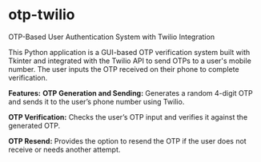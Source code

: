 # otp-twilio
OTP-Based User Authentication System with Twilio Integration

This Python application is a GUI-based OTP verification system built with Tkinter and integrated with the Twilio API to send OTPs to a user's mobile number. The user inputs the OTP received on their phone to complete verification.

**Features:**
**OTP Generation and Sending:** Generates a random 4-digit OTP and sends it to the user’s phone number using Twilio.

**OTP Verification:** Checks the user’s OTP input and verifies it against the generated OTP.

**OTP Resend:** Provides the option to resend the OTP if the user does not receive or needs another attempt.
